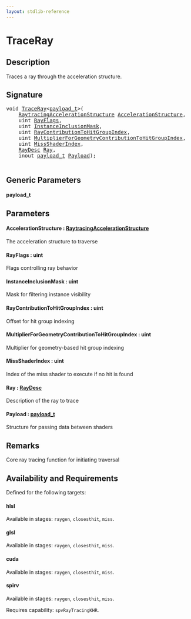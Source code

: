 ```yaml
---
layout: stdlib-reference
---
```


# TraceRay

## Description

Traces a ray through the acceleration structure.



## Signature 

<pre>
<span class="code_keyword">void</span> <a href="traceray-05.html">TraceRay</a>&lt;<a href="traceray-05.html#typeparam-payload_t" class="code_type">payload_t</a>&gt;(
    <a href="index.html" class="code_type">RaytracingAccelerationStructure</a> <a href="traceray-05.html#decl-AccelerationStructure" class="code_param">AccelerationStructure</a>,
    <span class="code_keyword">uint</span> <a href="traceray-05.html#decl-RayFlags" class="code_param">RayFlags</a>,
    <span class="code_keyword">uint</span> <a href="traceray-05.html#decl-InstanceInclusionMask" class="code_param">InstanceInclusionMask</a>,
    <span class="code_keyword">uint</span> <a href="traceray-05.html#decl-RayContributionToHitGroupIndex" class="code_param">RayContributionToHitGroupIndex</a>,
    <span class="code_keyword">uint</span> <a href="traceray-05.html#decl-MultiplierForGeometryContributionToHitGroupIndex" class="code_param">MultiplierForGeometryContributionToHitGroupIndex</a>,
    <span class="code_keyword">uint</span> <a href="traceray-05.html#decl-MissShaderIndex" class="code_param">MissShaderIndex</a>,
    <a href="index.html" class="code_type">RayDesc</a> <a href="traceray-05.html#decl-Ray" class="code_param">Ray</a>,
    <span class="code_keyword">inout</span> <a href="traceray-05.html#typeparam-payload_t" class="code_type">payload_t</a> <a href="traceray-05.html#decl-Payload" class="code_param">Payload</a>);

</pre>

## Generic Parameters

####  <a id="typeparam-payload_t"></a>payload\_t

## Parameters

####  <a id="decl-AccelerationStructure"></a>AccelerationStructure  : [RaytracingAccelerationStructure](../types/raytracingaccelerationstructure-0am/index)
The acceleration structure to traverse

####  <a id="decl-RayFlags"></a>RayFlags  : uint
Flags controlling ray behavior

####  <a id="decl-InstanceInclusionMask"></a>InstanceInclusionMask  : uint
Mask for filtering instance visibility

####  <a id="decl-RayContributionToHitGroupIndex"></a>RayContributionToHitGroupIndex  : uint
Offset for hit group indexing

####  <a id="decl-MultiplierForGeometryContributionToHitGroupIndex"></a>MultiplierForGeometryContributionToHitGroupIndex  : uint
Multiplier for geometry-based hit group indexing

####  <a id="decl-MissShaderIndex"></a>MissShaderIndex  : uint
Index of the miss shader to execute if no hit is found

####  <a id="decl-Ray"></a>Ray  : [RayDesc](../types/raydesc-03/index)
Description of the ray to trace

####  <a id="decl-Payload"></a>Payload  : [payload\_t](traceray-05#typeparam-payload_t)
Structure for passing data between shaders


## Remarks
Core ray tracing function for initiating traversal


## Availability and Requirements

Defined for the following targets:

#### hlsl
Available in stages: `raygen`, `closesthit`, `miss`.

#### glsl
Available in stages: `raygen`, `closesthit`, `miss`.

#### cuda
Available in stages: `raygen`, `closesthit`, `miss`.

#### spirv
Available in stages: `raygen`, `closesthit`, `miss`.

Requires capability: `spvRayTracingKHR`.


